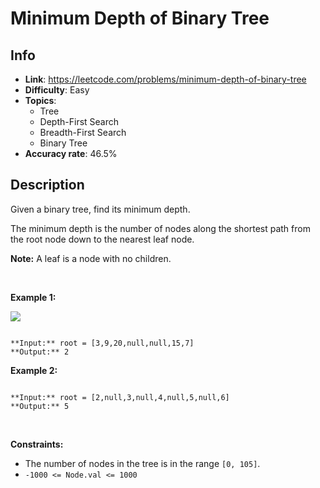 # Minimum Depth of Binary Tree

## Info  
- **Link**: https://leetcode.com/problems/minimum-depth-of-binary-tree
- **Difficulty**: Easy  
- **Topics**:   
    - Tree
    - Depth-First Search
    - Breadth-First Search
    - Binary Tree
- **Accuracy rate**: 46.5%  

## Description  
    
Given a binary tree, find its minimum depth.


The minimum depth is the number of nodes along the shortest path from the root node down to the nearest leaf node.


**Note:** A leaf is a node with no children.


 


**Example 1:**


![](https://assets.leetcode.com/uploads/2020/10/12/ex_depth.jpg)

```

**Input:** root = [3,9,20,null,null,15,7]
**Output:** 2

```

**Example 2:**



```

**Input:** root = [2,null,3,null,4,null,5,null,6]
**Output:** 5

```

 


**Constraints:**


* The number of nodes in the tree is in the range `[0, 105]`.
* `-1000 <= Node.val <= 1000`


  
    